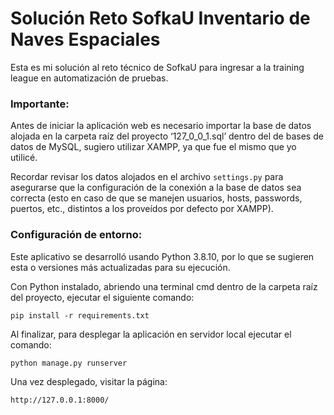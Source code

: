 # Solución Reto SofkaU Inventario de Naves Espaciales

Esta es mi solución al reto técnico de SofkaU para ingresar a la training league en automatización de pruebas.

### Importante: 
Antes de iniciar la aplicación web es necesario importar la base de datos alojada en la carpeta raíz del proyecto ‘127_0_0_1.sql’ dentro del de bases de datos de MySQL, sugiero utilizar XAMPP, ya que fue el mismo que yo utilicé. 

Recordar revisar los datos alojados en el archivo `settings.py` para asegurarse que la configuración de la conexión a la base de datos sea correcta (esto en caso de que se manejen usuarios, hosts, passwords, puertos, etc., distintos a los proveídos por defecto por XAMPP).

### Configuración de entorno:

Este aplicativo se desarrolló usando Python 3.8.10, por lo que se sugieren esta o versiones más actualizadas para su ejecución.

Con Python instalado, abriendo una terminal cmd dentro de la carpeta raíz del proyecto, ejecutar el siguiente comando:

```pip install -r requirements.txt```

Al finalizar, para desplegar la aplicación en servidor local ejecutar el comando:

```python manage.py runserver```

Una vez desplegado, visitar la página: 

```http://127.0.0.1:8000/```
